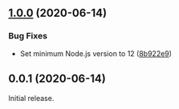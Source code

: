 ## [1.0.0](https://github.com/prantlf/graphviz-cli/compare/v0.0.1...v1.0.0) (2020-06-14)

### Bug Fixes

* Set minimum Node.js version to 12 ([8b922e9](https://github.com/prantlf/graphviz-cli/commit/8b922e9fd9fbf6f9c433a4c2ca23f0a12c15ed6c))

## 0.0.1 (2020-06-14)

Initial release.
